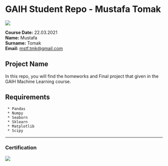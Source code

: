 # GAIH Student Repo - Mustafa Tomak
![](img/newlogo.png)

**Course Date:** 22.03.2021  
**Name:** Mustafa  
**Surname:** Tomak  
**Email:** mstf.tmk@gmail.com  

## Project Name
In this repo, you will find the homeworks and Final project that given in the GAIH Machine Learning course.

## Requirements
```
 * Pandas
 * Numpy
 * Seaborn
 * Sklearn
 * Matplotlib
 * Scipy

```
---

### Certification
![](img/TopLearnerCertificate.png)


